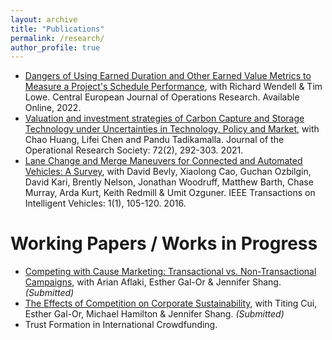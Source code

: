 ```yaml
---
layout: archive
title: "Publications"
permalink: /research/
author_profile: true
---
```


- [Dangers of Using Earned Duration and Other Earned Value Metrics to Measure a Project's Schedule Performance](https://link.springer.com/article/10.1007/s10100-022-00830-4), with Richard Wendell & Tim Lowe. Central European Journal of Operations Research. Available Online, 2022.
- [Valuation and  investment strategies of Carbon Capture and Storage Technology under  Uncertainties in Technology, Policy and Market](https://www.tandfonline.com/doi/abs/10.1080/01605682.2019.1678402?journalCode=tjor20), with Chao Huang, Lifei Chen and Pandu Tadikamalla. Journal  of the Operational Research Society: 72(2), 292-303. 2021. 
- [Lane Change and Merge Maneuvers for Connected and Automated  Vehicles: A Survey](https://ieeexplore.ieee.org/abstract/document/7515222), with David Bevly, Xiaolong  Cao, Guchan Ozbilgin, David Kari, Brently Nelson, Jonathan Woodruff, Matthew Barth, Chase Murray, Arda Kurt, Keith Redmill & Umit Ozguner. IEEE Transactions on Intelligent Vehicles: 1(1),  105-120. 2016.



# Working Papers / Works in Progress
- [Competing with Cause Marketing: Transactional vs. Non-Transactional Campaigns](https://papers.ssrn.com/sol3/papers.cfm?abstract_id=4101541), with Arian Aflaki, Esther Gal-Or & Jennifer Shang. *(Submitted)*
- [The Effects of Competition on Corporate Sustainability](https://papers.ssrn.com/sol3/papers.cfm?abstract_id=4344348), with Titing Cui, Esther Gal-Or, Michael Hamilton & Jennifer Shang. *(Submitted)*
- Trust Formation in International Crowdfunding.


